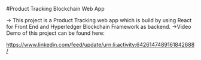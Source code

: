 #Product Tracking Blockchain Web App

-> This project is a Product Tracking web app which is build by using React for Front End and Hyperledger Blockchain Framework as backend.
->Video Demo of this project can be found here:

  https://www.linkedin.com/feed/update/urn:li:activity:6426147489161842688/
  
  
 
